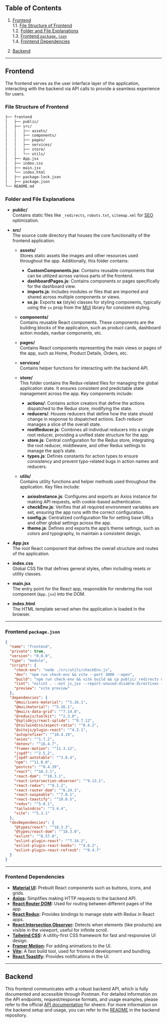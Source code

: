 ## **Table of Contents**

1. [Frontend](#frontend)  
   1.1. [File Structure of Frontend](#file-structure-of-frontend)  
   1.2. [Folder and File Explanations](#folder-and-file-explanations)  
   1.3. [Frontend `package.json`](#frontend-packagejson)  
   1.4. [Frontend Dependencies](#frontend-dependencies)

2. [Backend](#backend)  

---

## **Frontend**

The frontend serves as the user interface layer of the application, interacting with the backend via API calls to provide a seamless experience for users.

### **File Structure of Frontend**

```bash
├── frontend 
│   ├── public/
│   ├── src/
│   │   ├── assets/
│   │   ├── components/
│   │   ├── pages/
│   │   ├── services/
│   │   ├── store/
│   │   └── utils/
│   ├── App.jsx
│   ├── index.css
│   ├── main.jsx
│   └── index.html
│   ├── package-lock.json
│   ├── package.json
└── README.md
```

### **Folder and File Explanations**

- **public/**  
  Contains static files like `_redirects`, `robots.txt`, `sitemap.xml` for [SEO](https://developers.google.com/search/docs/fundamentals/seo-starter-guide) optimization.

- **src/**  
  The source code directory that houses the core functionality of the frontend application.

  - **assets/**  
    Stores static assets like images and other resources used throughout the app. Additionally, this folder contains:
    - **CustomComponents.jsx**: Contains reusable components that can be utilized across various parts of the frontend.
    - **dashboardPages.js**: Contains components or pages specifically for the dashboard view.
    - **imports.js**: Includes modules or files that are imported and shared across multiple components or views.
    - **sx.js**: Exports **sx** (style) classes for styling components, typically using the `sx` prop from the [MUI](https://mui.com/system/the-sx-prop/) library for consistent styling.

  - **components/**  
    Contains reusable React components. These components are the building blocks of the application, such as product cards, dashboard action modals, navbar components, etc.

  - **pages/**  
    Contains React components representing the main views or pages of the app, such as Home, Product Details, Orders, etc.

  - **services/**  
    Contains helper functions for interacting with the backend API.

  - **store/**  
    This folder contains the Redux-related files for managing the global application state. It ensures consistent and predictable state management across the app. Key components include:
    - **actions/**: Contains action creators that define the actions dispatched to the Redux store, modifying the state.
    - **reducers/**: Houses reducers that define how the state should change in response to dispatched actions. Each reducer manages a slice of the overall state.
    - **rootReducer.js**: Combines all individual reducers into a single root reducer, providing a unified state structure for the app.
    - **store.js**: Central configuration for the Redux store, integrating the root reducer, middleware, and other Redux settings to manage the app’s state.
    - **types.js**: Defines constants for action types to ensure consistency and prevent typo-related bugs in action names and reducers.

  - **utils/**  
    Contains utility functions and helper methods used throughout the application. Key files include:
    - **axiosInstance.js**: Configures and exports an Axios instance for making API requests, with cookie-based authentication.
    - **checkEnv.js**: Verifies that all required environment variables are set, ensuring the app runs with the correct configuration.
    - **config.js**: Centralized configuration file for setting base URLs and other global settings across the app.
    - **theme.js**: Defines and exports the app’s theme settings, such as colors and typography, to maintain a consistent design.

- **App.jsx**  
  The root React component that defines the overall structure and routes of the application.

- **index.css**  
  Global CSS file that defines general styles, often including resets or utility classes.

- **main.jsx**  
  The entry point for the React app, responsible for rendering the root component (`App.jsx`) into the DOM.

- **index.html**  
  The HTML template served when the application is loaded in the browser.

---

### **Frontend `package.json`**

```json
{
  "name": "frontend",
  "private": true,
  "version": "0.0.0",
  "type": "module",
  "scripts": {
    "check-env": "node ./src/utils/checkEnv.js",
    "dev": "npm run check-env && vite --port 3000 --open",
    "build": "npm run check-env && vite build && cp public/_redirects dist/",
    "lint": "eslint . --ext js,jsx --report-unused-disable-directives --max-warnings 0",
    "preview": "vite preview"
  },
  "dependencies": {
    "@mui/icons-material": "^5.16.1",
    "@mui/material": "^5.16.1",
    "@mui/x-data-grid": "^7.14.0",
    "@reduxjs/toolkit": "^2.3.0",
    "@splidejs/react-splide": "^0.7.12",
    "@tailwindcss/aspect-ratio": "^0.4.2",
    "@vitejs/plugin-react": "^4.3.1",
    "autoprefixer": "^10.4.19",
    "axios": "^1.7.2",
    "dotenv": "^16.4.7",
    "framer-motion": "^11.3.12",
    "jspdf": "^2.5.2",
    "jspdf-autotable": "^3.8.4",
    "npm": "^11.0.0",
    "postcss": "^8.4.39",
    "react": "^18.3.1",
    "react-dom": "^18.3.1",
    "react-intersection-observer": "^9.13.1",
    "react-redux": "^9.1.2",
    "react-router-dom": "^6.24.1",
    "react-swipeable": "^7.0.1",
    "react-toastify": "^10.0.5",
    "redux": "^5.0.1",
    "tailwindcss": "^3.4.4",
    "vite": "^5.3.1"
  },
  "devDependencies": {
    "@types/react": "^18.3.3",
    "@types/react-dom": "^18.3.0",
    "eslint": "^8.57.0",
    "eslint-plugin-react": "^7.34.2",
    "eslint-plugin-react-hooks": "^4.6.2",
    "eslint-plugin-react-refresh": "^0.4.7"
  }
}
```

---

### **Frontend Dependencies**

- **[Material UI](https://mui.com):** Prebuilt React components such as buttons, icons, and grids.
- **[Axios](https://www.npmjs.com/package/axios):** Simplifies making HTTP requests to the backend API.
- **[React Router DOM](https://www.npmjs.com/package/react-router-dom):** Used for routing between different pages of the app.
- **[React Redux](https://www.npmjs.com/package/react-redux):** Provides bindings to manage state with Redux in React apps.
- **[React Intersection Observer](https://www.npmjs.com/package/react-intersection-observer):** Detects when elements (like products) are visible in the viewport, useful for infinite scroll.
- **[Tailwind CSS](https://tailwindcss.com):** A utility-first CSS framework for fast and responsive UI design.
- **[Framer Motion](https://www.npmjs.com/package/framer-motion):** For adding animations to the UI.
- **[Vite](https://vite.dev/guide/):** A fast build tool, used for frontend development and bundling.
- **[React Toastify](https://www.npmjs.com/package/react-toastify):** Provides notifications in the UI.

---

## **Backend**

This frontend communicates with a robust backend API, which is fully documented and accessible through Postman. For detailed information on the API endpoints, request/response formats, and usage examples, please refer to the official [API documentation](https://documenter.getpostman.com/view/31736145/2sA3kRL56j) for sheero.
For more information on the backend setup and usage, you can refer to the [README](backend/README.md) in the backend repository.